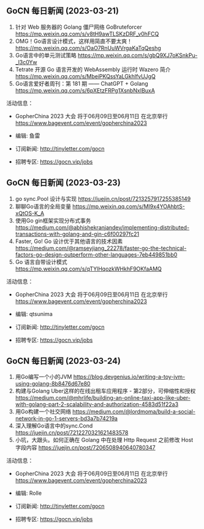 ## GoCN 每日新闻 (2023-03-21)

1. 针对 Web 服务器的 Golang 僵尸网络 GoBruteforcer https://mp.weixin.qq.com/s/v8tH9awTLSKzDRF_v0hFCQ
2. OMG！Go语言设计模式，这样用简直不要太爽！ https://mp.weixin.qq.com/s/OaO7RnUuWVrgaKaTqQeshg
3. Go语言中的单元测试策略 https://mp.weixin.qq.com/s/gbQ9XJ7oKSnkPu-_l3c0Yw
4. Tetrate 开源 Go 语言开发的 WebAssembly 运行时 Wazero 简介 https://mp.weixin.qq.com/s/MbeiPKQssYaLGkhlfvUJgQ
5. Go语言爱好者周刊：第 181 期 —— ChatGPT + Golang https://mp.weixin.qq.com/s/6pXEtzFRPg1XsnbNxIBuxA

活动信息：
- GopherChina 2023 大会 将于06月09日至06月11日 在北京举行 https://www.bagevent.com/event/gopherchina2023

- 编辑: 鱼雷
- 订阅新闻: http://tinyletter.com/gocn
- 招聘专区: https://gocn.vip/jobs


## GoCN 每日新闻 (2023-03-23)

1. go sync.Pool 设计与实现  https://juejin.cn/post/7213257917255385149
2. 聊聊Go语言的全局变量  https://mp.weixin.qq.com/s/MI9x4YOAhbtS-xQtOS-K_A
3. 使用Go gin框架实现分布式事务  https://medium.com/@abhishekranjandev/implementing-distributed-transactions-with-golang-and-gin-c6f00297fc21
4. Faster, Go! Go 设计优于其他语言的技术因素 https://medium.com/@ramseyjiang_22278/faster-go-the-technical-factors-go-design-outperform-other-languages-7eb449851bb0
5. Go 语言自带设计模式  https://mp.weixin.qq.com/s/qTYlHqozkWHkhF9OKfaAMQ

活动信息：
- GopherChina 2023 大会 将于06月09日至06月11日 在北京举行 https://www.bagevent.com/event/gopherchina2023

- 编辑: qtsunima
- 订阅新闻: http://tinyletter.com/gocn
- 招聘专区: https://gocn.vip/jobs


## GoCN 每日新闻 (2023-03-24)


1. 用Go编写一个小的JVM  https://blog.devgenius.io/writing-a-toy-jvm-using-golang-8b8476d67e80
2. 构建与Golang Uber这样的在线出租车应用程序 - 第2部分，可伸缩性和授权  https://medium.com/@mhrlife/building-an-online-taxi-app-like-uber-with-golang-part-2-scalability-and-authorization-4583d51f22a3
3. 用Go构建一个社交网络  https://medium.com/@lordmoma/build-a-social-network-in-go-1-servers-bd3a7b74219a
4. 深入理解Go语言中的sync.Cond https://juejin.cn/post/7212270321621483578
5. 小坑，大跟头。如何正确在 Golang 中在处理 Http Request 之前修改 Host 字段内容 https://juejin.cn/post/7206508940640780347

活动信息：
- GopherChina 2023 大会 将于06月09日至06月11日 在北京举行 https://www.bagevent.com/event/gopherchina2023

- 编辑: Rolle
- 订阅新闻: http://tinyletter.com/gocn
- 招聘专区: https://gocn.vip/jobs
